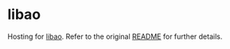 # libao

Hosting for [libao][1]. Refer to the original [README](README) for further
details.

[1]: https://xiph.org/ao/
